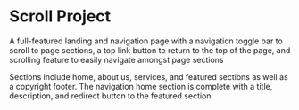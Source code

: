 # Scroll Project

A full-featured landing and navigation page with a navigation toggle bar to scroll to page sections, a top link button to return to the top of the page, and scrolling feature to easily navigate amongst page sections

Sections include home, about us, services, and featured sections as well as a copyright footer. The navigation home section is complete with a title, description, and redirect button to the featured section.
